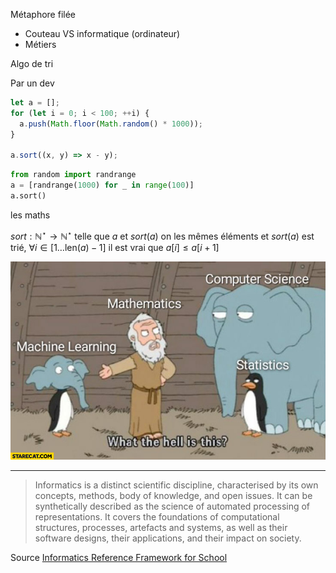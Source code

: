 Métaphore filée

- Couteau VS informatique (ordinateur)
- Métiers

Algo de tri

Par un dev

```js
let a = [];
for (let i = 0; i < 100; ++i) {
  a.push(Math.floor(Math.random() * 1000));
}

a.sort((x, y) => x - y);
```

```python
from random import randrange
a = [randrange(1000) for _ in range(100)]
a.sort()
```

les maths

$sort : \mathbb{N}^\star \to \mathbb{N}^\star$ telle que $a$ et $sort(a)$ on les mêmes éléments et $sort(a)$ est trié, $\forall i \in [1\ldots \mathrm{len}(a) - 1]$ il est vrai que $a[i] \leq a[i+1]$





![The child of CS and maths](img/machine-learning-noah-what-the-hell-is-this-child-of-computer-science-statistics-and-mathematics.jpg)

---

> Informatics is a distinct scientific discipline, characterised by its own concepts, methods, body of knowledge, and open issues. It can be synthetically described as the science of automated processing of representations. It covers the foundations of computational structures, processes, artefacts and systems, as well as their software designs, their applications, and their impact on society.

Source [Informatics Reference Framework for School](https://www.informaticsforall.org/the-informatics-reference-framework-for-school-release-february-2022/)